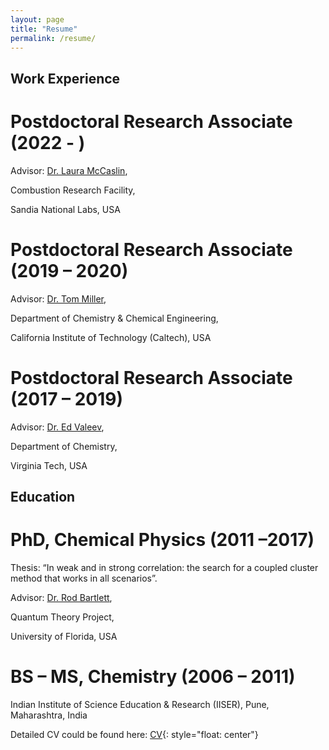 ```yaml
---
layout: page
title: "Resume"
permalink: /resume/
---
```


## Work Experience

# Postdoctoral Research Associate                                                                        (2022 - ) 

Advisor: [Dr. Laura McCaslin](https://scholar.google.co.in/citations?user=7wNNr_oAAAAJ&hl=en), 

Combustion Research Facility, 

Sandia National Labs, USA 



# Postdoctoral Research Associate                                                                        (2019 – 2020) 

Advisor: [Dr. Tom Miller](https://scholar.google.co.in/citations?hl=en&user=G1afscUAAAAJ), 

Department of Chemistry & Chemical Engineering, 

California Institute of Technology (Caltech), USA 


# Postdoctoral Research Associate                                                                        (2017 – 2019)

Advisor: [Dr. Ed Valeev](https://scholar.google.co.in/citations?hl=en&user=4QxcieMAAAAJ), 

Department of Chemistry, 

Virginia Tech, USA 

## Education

# PhD, Chemical Physics                                                                                  (2011 –2017) 

Thesis: “In weak and in strong correlation: the search for a coupled cluster method that works in all scenarios”.

Advisor: [Dr. Rod Bartlett](https://scholar.google.co.in/citations?user=9S6EDagAAAAJ&hl=en), 

Quantum Theory Project, 

University of Florida, USA 

# BS – MS, Chemistry                                                                                     (2006 – 2011)
 
Indian Institute of Science Education & Research (IISER), Pune, Maharashtra, India              


Detailed CV could be found here: [CV](/images/CV_Varun.pdf){: style="float: center"}

